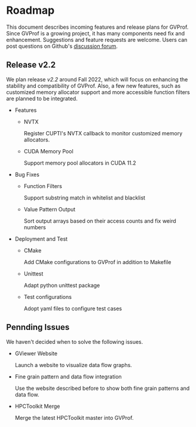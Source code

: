# Roadmap

This document describes incoming features and release plans for GVProf. Since GVProf is a growing project, it has many components need fix and enhancement. Suggestions and feature requests are welcome. Users can post questions on Github's [discussion forum](https://github.com/GVProf/GVProf/discussions).

## Release v2.2

We plan release *v2.2* around Fall 2022, which will focus on enhancing the stability and compatibility of GVProf. Also, a few new features, such as customized memory allocator support and more accessible function filters are planned to be integrated.


- Features

    - NVTX

        Register CUPTI's NVTX callback to monitor customized memory allocators.

    - CUDA Memory Pool

        Support memory pool allocators in CUDA 11.2

- Bug Fixes

    - Function Filters
    
        Support substring match in whitelist and blacklist

    - Value Pattern Output

        Sort output arrays based on their access counts and fix weird numbers

- Deployment and Test

    - CMake

        Add CMake configurations to GVProf in addition to Makefile

    - Unittest

        Adapt python unittest package

    - Test configurations

        Adopt yaml files to configure test cases

## Pennding Issues

We haven't decided when to solve the following issues.

- GViewer Website
    
    Launch a website to visualize data flow graphs.

- Fine grain pattern and data flow integration

    Use the website described before to show both fine grain patterns and data flow.

- HPCToolkit Merge

    Merge the latest HPCToolkit master into GVProf.
